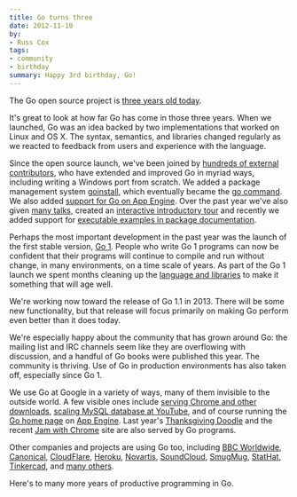 ```yaml
---
title: Go turns three
date: 2012-11-10
by:
- Russ Cox
tags:
- community
- birthday
summary: Happy 3rd birthday, Go!
---
```



The Go open source project is
[three years old today](http://google-opensource.blogspot.com/2009/11/hey-ho-lets-go.html).

It's great to look at how far Go has come in those three years.
When we launched, Go was an idea backed by two implementations that worked on Linux and OS X.
The syntax, semantics, and libraries changed regularly as we reacted to feedback from users
and experience with the language.

Since the open source launch,
we've been joined by
[hundreds of external contributors](/CONTRIBUTORS),
who have extended and improved Go in myriad ways,
including writing a Windows port from scratch.
We added a package management system
[goinstall](https://groups.google.com/d/msg/golang-nuts/8JFwR3ESjjI/cy7qZzN7Lw4J),
which eventually became the
[go command](/cmd/go/).
We also added
[support for Go on App Engine](https://blog.golang.org/2011/07/go-for-app-engine-is-now-generally.html).
Over the past year we've also given [many talks](/doc/#talks), created an [interactive introductory tour](http://tour.golang.org/)
and recently we added support for [executable examples in package documentation](/pkg/strings/#pkg-examples).

Perhaps the most important development in the past year
was the launch of the first stable version,
[Go 1](https://blog.golang.org/2012/03/go-version-1-is-released.html).
People who write Go 1 programs can now be confident that their programs will
continue to compile and run without change, in many environments,
on a time scale of years.
As part of the Go 1 launch we spent months cleaning up the
[language and libraries](/doc/go1.html)
to make it something that will age well.

We're working now toward the release of Go 1.1 in 2013. There will be some
new functionality, but that release will focus primarily on making Go perform
even better than it does today.

We're especially happy about the community that has grown around Go:
the mailing list and IRC channels seem like they are overflowing with discussion,
and a handful of Go books were published this year. The community is thriving.
Use of Go in production environments has also taken off, especially since Go 1.

We use Go at Google in a variety of ways, many of them invisible to the outside world.
A few visible ones include
[serving Chrome and other downloads](https://groups.google.com/d/msg/golang-nuts/BNUNbKSypE0/E4qSfpx9qI8J),
[scaling MySQL database at YouTube](http://code.google.com/p/vitess/),
and of course running the
[Go home page](/)
on [App Engine](https://developers.google.com/appengine/docs/go/overview).
Last year's
[Thanksgiving Doodle](https://blog.golang.org/2011/12/from-zero-to-go-launching-on-google.html)
and the recent
[Jam with Chrome](http://www.jamwithchrome.com/technology)
site are also served by Go programs.

Other companies and projects are using Go too, including
[BBC Worldwide](http://www.quora.com/Go-programming-language/Is-Google-Go-ready-for-production-use/answer/Kunal-Anand),
[Canonical](http://dave.cheney.net/wp-content/uploads/2012/08/august-go-meetup.pdf),
[CloudFlare](http://blog.cloudflare.com/go-at-cloudflare),
[Heroku](https://blog.golang.org/2011/04/go-at-heroku.html),
[Novartis](https://plus.google.com/114945221884326152379/posts/d1SVaqkRyTL),
[SoundCloud](http://backstage.soundcloud.com/2012/07/go-at-soundcloud/),
[SmugMug](http://sorcery.smugmug.com/2012/04/06/deriving-json-types-in-go/),
[StatHat](https://blog.golang.org/2011/12/building-stathat-with-go.html),
[Tinkercad](https://tinkercad.com/about/jobs),
and
[many others](/wiki/GoUsers).

Here's to many more years of productive programming in Go.
